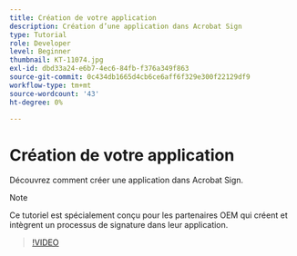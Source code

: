 ```yaml
---
title: Création de votre application
description: Création d’une application dans Acrobat Sign
type: Tutorial
role: Developer
level: Beginner
thumbnail: KT-11074.jpg
exl-id: dbd33a24-e6b7-4ec6-84fb-f376a349f863
source-git-commit: 0c434db1665d4cb6ce6aff6f329e300f22129df9
workflow-type: tm+mt
source-wordcount: '43'
ht-degree: 0%

---
```


# Création de votre application

Découvrez comment créer une application dans Acrobat Sign.

>[!NOTE]
>
>Ce tutoriel est spécialement conçu pour les partenaires OEM qui créent et intègrent un processus de signature dans leur application.

>[!VIDEO](https://video.tv.adobe.com/v/347348?hidetitle=true)
